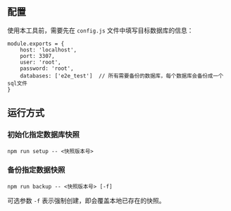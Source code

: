 ## 配置

使用本工具前，需要先在 `config.js` 文件中填写目标数据库的信息：

```
module.exports = {
    host: 'localhost',
    port: 3307,
    user: 'root',
    password: 'root',
    databases: ['e2e_test']  // 所有需要备份的数据库，每个数据库会备份成一个sql文件
}
```

## 运行方式

### 初始化指定数据库快照

```
npm run setup -- <快照版本号>
```


### 备份指定数据快照

```
npm run backup -- <快照版本号> [-f]
```

可选参数 `-f` 表示强制创建，即会覆盖本地已存在的快照。